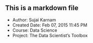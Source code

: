 ## This is a markdown file
* Author: Sujai Karnam
* Created Date: Feb 07, 2015 11:45 PM 
* Course: Data Science
* Project: The Data Scientist’s Toolbox
